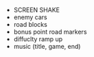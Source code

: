 * SCREEN SHAKE
* enemy cars
* road blocks
* bonus point road markers
* diffuclty ramp up
* music (title, game, end)
